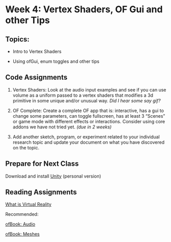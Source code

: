 # Week 4: Vertex Shaders, OF Gui and other Tips

## Topics:

- Intro to Vertex Shaders

- Using ofGui, enum toggles and other tips

## Code Assignments

1. Vertex Shaders: Look at the audio input examples and see if you can use volume as a uniform passed to a vertex shaders that modifies a 3d primitive in some unique and/or unusual way. *Did I hear some say gif?*

2. OF Complete: Create a complete OF app that is: interactive, has a gui to change some parameters, can toggle fullscreen, has at least 3 “Scenes” or game mode with different effects or interactions. Consider using core addons we have not tried yet. *(due in 2 weeks)*

3. Add another sketch, program, or experiment related to your individual research topic and update your document on what you have discovered on the topic.


## Prepare for Next Class

Download and install [Unity](https://unity3d.com/get-unity/download) (personal version)

## Reading Assignments

[What is Virtual Reality](https://drive.google.com/a/newschool.edu/file/d/0B75SR8fnd4QkaTRSOU1USzI0a2c/view?usp=sharing)

Recommended:

[ofBook: Audio](http://openframeworks.cc/ofBook/chapters/sound.html#reactingtoliveaudio)

[ofBook: Meshes](http://openframeworks.cc/ofBook/chapters/generativemesh.html)




